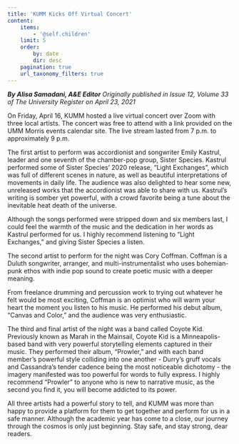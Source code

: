 ```yaml
---
title: 'KUMM Kicks Off Virtual Concert'
content:
    items:
        - '@self.children'
    limit: 5
    order:
        by: date
        dir: desc
    pagination: true
    url_taxonomy_filters: true
---
```


_**By Alisa Samadani, A&E Editor** Originally published in Issue 12, Volume 33 of The University Register on April 23, 2021_

On Friday, April 16, KUMM hosted a live virtual concert over Zoom with three local artists. The concert was free to attend with a link provided on the UMM Morris events calendar site. The live stream lasted from 7 p.m. to approximately 9 p.m. 

The first artist to perform was accordionist and songwriter Emily Kastrul, leader and one seventh of the chamber-pop group, Sister Species. Kastrul performed some of Sister Species’ 2020 release, “Light Exchanges”, which was full of different scenes in nature, as well as beautiful interpretations of movements in daily life. The audience was also delighted to hear some new, unreleased works that the accordionist was able to share with us. Kastrul’s writing is somber yet powerful, with a crowd favorite being a tune about the inevitable heat death of the universe.

Although the songs performed were stripped down and six members last, I could feel the warmth of the music and the dedication in her words as Kastrul performed for us. I highly recommend listening to “Light Exchanges,” and giving Sister Species a listen.

The second artist to perform for the night was Cory Coffman. Coffman is a Duluth songwriter, arranger, and multi-instrumentalist who uses bohemian-punk ethos with indie pop sound to create poetic music with a deeper meaning.

From freelance drumming and percussion work to trying out whatever he felt would be most exciting, Coffman is an optimist who will warm your heart the moment you listen to his music. He performed his debut album, “Canvas and Color,” and the audience was very enthusiastic.

The third and final artist of the night was a band called Coyote Kid. Previously known as Marah in the Mainsail, Coyote Kid is a Minneapolis-based band with very powerful storytelling elements captured in their music. They performed their album, “Prowler,” and with each band member’s powerful style colliding into one another - Durry’s gruff vocals and Cassandra’s tender cadence being the most noticeable dichotomy - the imagery manifested was too powerful for words to fully express. I highly recommend “Prowler” to anyone who is new to narrative music, as the second you find it, you will become addicted to its power.

All three artists had a powerful story to tell, and KUMM was more than happy to provide a platform for them to get together and perform for us in a safe manner. Although the academic year has come to a close, our journey through the cosmos is only just beginning. Stay safe, and stay strong, dear readers.

